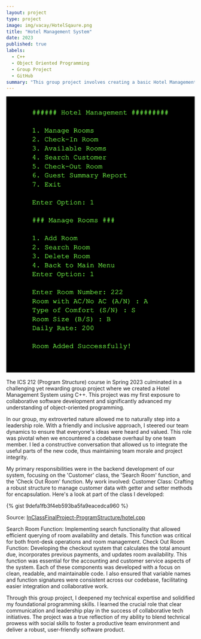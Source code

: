 ```yaml
---
layout: project
type: project
image: img/vacay/HotelSqaure.png
title: "Hotel Management System"
date: 2023
published: true
labels:
  - C++
  - Object Oriented Programming
  - Group Project
  - GitHub
summary: "This group project involves creating a basic Hotel Management System where users can perform various operations related to room management, customer check-in and check-out, and generate guest summary reports."
---
```


<img width="600px" 
     class="rounded float-start pe-4" 
     src="../img/Hotel.png" alt="Hotel Management System">

The ICS 212 (Program Structure) course in Spring 2023 culminated in a challenging yet rewarding group project where we created a Hotel Management System using C++. This project was my first exposure to collaborative software development and significantly advanced my understanding of object-oriented programming.

In our group, my extroverted nature allowed me to naturally step into a leadership role. With a friendly and inclusive approach, I steered our team dynamics to ensure that everyone's ideas were heard and valued. This role was pivotal when we encountered a codebase overhaul by one team member. I led a constructive conversation that allowed us to integrate the useful parts of the new code, thus maintaining team morale and project integrity.

My primary responsibilities were in the backend development of our system, focusing on the 'Customer' class, the 'Search Room' function, and the 'Check Out Room' function. My work involved:
Customer Class: Crafting a robust structure to manage customer data with getter and setter methods for encapsulation. Here's a look at part of the class I developed:

{% gist 9defa1fb3f4eb593ba5fa9eacedca960 %}
 
Source: <a href="https://github.com/darriusdacquel/InClassFinalProject-ProgramStructure/blob/main/hotel.cpp">InClassFinalProject-ProgramStructure/hotel.cpp</a>

Search Room Function: Implementing search functionality that allowed efficient querying of room availability and details. This function was critical for both front-desk operations and room management.
Check Out Room Function: Developing the checkout system that calculates the total amount due, incorporates previous payments, and updates room availability. This function was essential for the accounting and customer service aspects of the system.
Each of these components was developed with a focus on clean, readable, and maintainable code. I also ensured that variable names and function signatures were consistent across our codebase, facilitating easier integration and collaborative work.

Through this group project, I deepened my technical expertise and solidified my foundational programming skills. I learned the crucial role that clear communication and leadership play in the success of collaborative tech initiatives. The project was a true reflection of my ability to blend technical prowess with social skills to foster a productive team environment and deliver a robust, user-friendly software product.
